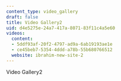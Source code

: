 ```yaml
---
content_type: video_gallery
draft: false
title: Video Gallery2
uid: d4e5275e-24a7-417a-8071-83f11c4a5e60
videos:
  content:
  - 5ddf93af-20f2-4797-ad9a-6ab19193ae1e
  - ce45beb7-5354-4ddd-a78b-55b680766512
  website: ibrahim-new-site-2
---
```

Video Gallery2